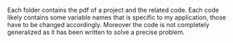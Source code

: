 Each folder contains the pdf of a project and the related code. Each code likely contains some variable names that is specific to my application, those have to be changed accordingly. Moreover the code is not completely generalized as it has been written to solve a precise problem.
